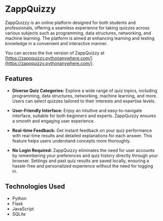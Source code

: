 # ZappQuizzy

ZappQuizzy is an online platform designed for both students and professionals, offering a seamless experience for taking quizzes across various subjects such as programming, data structures, networking, and machine learning. The platform is aimed at enhancing learning and testing knowledge in a convenient and interactive manner.

You can access the live version of ZappQuizzy at [https://zappquizzy.pythonanywhere.com/](https://zappquizzy.pythonanywhere.com/).

## Features
* **Diverse Quiz Categories:** Explore a wide range of quiz topics, including programming, data structures, networking, machine learning, and more. Users can select quizzes tailored to their interests and expertise levels.

* **User-Friendly Interface:** Enjoy an intuitive and easy-to-navigate interface, suitable for both beginners and experts. ZappQuizzy ensures a smooth and engaging user experience.

* **Real-time Feedback:** Get instant feedback on your quiz performance with real-time results and detailed explanations for each answer. This feature helps users understand concepts more thoroughly.

* **No Login Required:** ZappQuizzy eliminates the need for user accounts by remembering your preferences and quiz history directly through your browser. Settings and past quiz results are saved locally, ensuring a hassle-free and personalized experience without the need for logging in.

## Technologies Used
* Python
* Flask
* JavaScript
* SQLite
